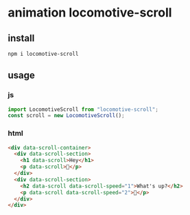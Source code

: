 # animation locomotive-scroll

## install

```sh
npm i locomotive-scroll
```

## usage

### js

```js
import LocomotiveScroll from "locomotive-scroll";
const scroll = new LocomotiveScroll();
```

### html

```html
<div data-scroll-container>
  <div data-scroll-section>
    <h1 data-scroll>Hey</h1>
    <p data-scroll>👋</p>
  </div>
  <div data-scroll-section>
    <h2 data-scroll data-scroll-speed="1">What's up?</h2>
    <p data-scroll data-scroll-speed="2">😬</p>
  </div>
</div>
```

